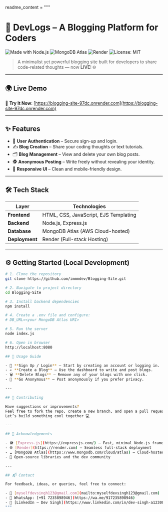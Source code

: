 readme_content = """
# 🚀 DevLogs – A Blogging Platform for Coders

![Made with Node.js](https://img.shields.io/badge/Node.js-339933?style=for-the-badge&logo=nodedotjs&logoColor=white)
![MongoDB Atlas](https://img.shields.io/badge/MongoDB%20Atlas-AWS-green?style=for-the-badge&logo=mongodb)
![Render](https://img.shields.io/badge/Hosted%20on-Render-3d348b?style=for-the-badge&logo=render)
![License: MIT](https://img.shields.io/badge/License-MIT-blue.svg?style=for-the-badge)

> A minimalist yet powerful blogging site built for developers to share code-related thoughts — now **LIVE**! 🌐

---

## 🌍 Live Demo

🔗 **Try It Now**: [https://blogging-site-97dc.onrender.com](https://blogging-site-97dc.onrender.com)

---

## ✨ Features
- 🔐 **User Authentication** – Secure sign-up and login.
- ✍️ **Blog Creation** – Share your coding thoughts or text tutorials.
- 🗂️ **Blog Management** – View and delete your own blog posts.
- 🕵️ **Anonymous Posting** – Write freely without revealing your identity.
- 📱 **Responsive UI** – Clean and mobile-friendly design.

---

## 🛠️ Tech Stack

| Layer        | Technologies                              |
|--------------|--------------------------------------------|
| **Frontend** | HTML, CSS, JavaScript, EJS Templating      |
| **Backend**  | Node.js, Express.js                        |
| **Database** | MongoDB Atlas (AWS Cloud-hosted)           |
| **Deployment** | Render (Full-stack Hosting)              |

---

## ⚙️ Getting Started (Local Development)

```bash
# 1. Clone the repository
git clone https://github.com/immmdev/Blogging-Site.git

# 2. Navigate to project directory
cd Blogging-Site

# 3. Install backend dependencies
npm install

# 4. Create a .env file and configure:
# DB_URL=<your MongoDB Atlas URI>

# 5. Run the server
node index.js

# 6. Open in browser
http://localhost:8080

## 🧪 Usage Guide

- 🔐 **Sign Up / Login** – Start by creating an account or logging in.
- ✍️ **Create a Blog** – Use the dashboard to write and post blogs.
- 🗑️ **Delete Blogs** – Remove any of your blogs with one click.
- 👤 **Go Anonymous** – Post anonymously if you prefer privacy.

---

## 🤝 Contributing

Have suggestions or improvements?  
Feel free to fork the repo, create a new branch, and open a pull request.  
Let’s build something cool together 💻

---

## 🙌 Acknowledgements

- 🛠️ [Express.js](https://expressjs.com/) – Fast, minimal Node.js framework  
- 🌐 [Render](https://render.com) – Seamless full-stack deployment  
- ☁️ [MongoDB Atlas](https://www.mongodb.com/cloud/atlas) – Cloud-hosted NoSQL database  
- 🎨 Open-source libraries and the dev community  

---

## 📬 Contact

For feedback, ideas, or queries, feel free to connect:

- 📧 [myselfdevsingh123@gmail.com](mailto:myselfdevsingh123@gmail.com)  
- 💬 WhatsApp: [+91 7235898946](https://wa.me/917235898946)  
- 💼 [LinkedIn – Dev Singh](https://www.linkedin.com/in/dev-singh-a12308295)
"""

